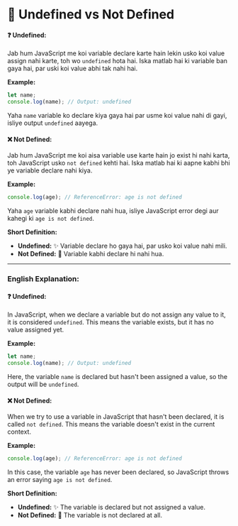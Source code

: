 # 🤔 Undefined vs Not Defined

#### ❓ Undefined:
Jab hum JavaScript me koi variable declare karte hain lekin usko koi value assign nahi karte, toh wo `undefined` hota hai. Iska matlab hai ki variable ban gaya hai, par uski koi value abhi tak nahi hai.

**Example:**

```javascript
let name;
console.log(name); // Output: undefined
```

Yaha `name` variable ko declare kiya gaya hai par usme koi value nahi di gayi, isliye output `undefined` aayega.

#### ❌ Not Defined:
Jab hum JavaScript me koi aisa variable use karte hain jo exist hi nahi karta, toh JavaScript usko `not defined` kehti hai. Iska matlab hai ki aapne kabhi bhi ye variable declare nahi kiya.

**Example:**

```javascript
console.log(age); // ReferenceError: age is not defined
```

Yaha `age` variable kabhi declare nahi hua, isliye JavaScript error degi aur kahegi ki `age is not defined`.

**Short Definition:**
- **Undefined:** ✨ Variable declare ho gaya hai, par usko koi value nahi mili.
- **Not Defined:** 🚫 Variable kabhi declare hi nahi hua.

---

### English Explanation:

#### ❓ Undefined:
In JavaScript, when we declare a variable but do not assign any value to it, it is considered `undefined`. This means the variable exists, but it has no value assigned yet.

**Example:**

```javascript
let name;
console.log(name); // Output: undefined
```

Here, the variable `name` is declared but hasn't been assigned a value, so the output will be `undefined`.

#### ❌ Not Defined:
When we try to use a variable in JavaScript that hasn't been declared, it is called `not defined`. This means the variable doesn't exist in the current context.

**Example:**

```javascript
console.log(age); // ReferenceError: age is not defined
```

In this case, the variable `age` has never been declared, so JavaScript throws an error saying `age is not defined`.

**Short Definition:**
- **Undefined:** ✨ The variable is declared but not assigned a value.
- **Not Defined:** 🚫 The variable is not declared at all.
